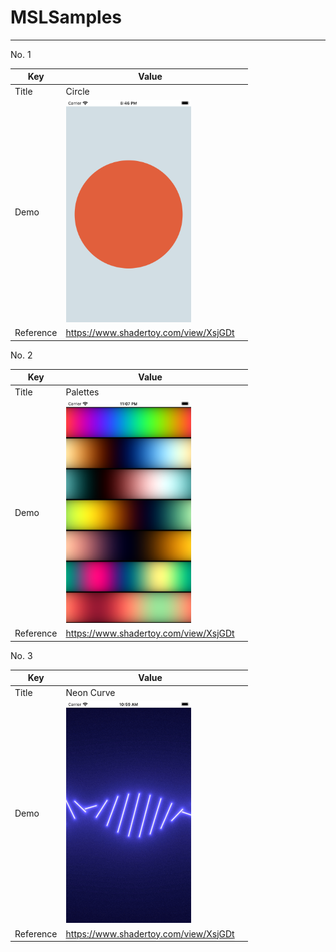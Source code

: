 # MSLSamples

---

No. 1

| Key       | Value                                                        |      |
| --------- | ------------------------------------------------------------ | ---- |
| Title     | Circle                                                       |      |
| Demo      | <img src="https://github.com/yyokii/MSLSamples/blob/main/Demos/circle.png?raw=true" width="200"> |      |
| Reference | https://www.shadertoy.com/view/XsjGDt                        |      |

No. 2

| Key       | Value                                                        |      |
| --------- | ------------------------------------------------------------ | ---- |
| Title     | Palettes                                                     |      |
| Demo      | <img src="https://github.com/yyokii/MSLSamples/blob/main/Demos/palettes.png?raw=true" width="200"> |      |
| Reference | https://www.shadertoy.com/view/XsjGDt                        |      |

No. 3

| Key       | Value                                                        |      |
| --------- | ------------------------------------------------------------ | ---- |
| Title     | Neon Curve                                                   |      |
| Demo      | <img src="https://github.com/yyokii/MSLSamples/blob/main/Demos/neon_curve.gif?raw=true" width="200"> |      |
| Reference | https://www.shadertoy.com/view/XsjGDt                        |      |

